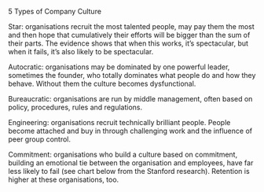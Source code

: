 5 Types of Company Culture

Star: organisations recruit the most talented people, may pay them the most and then hope that cumulatively their efforts will be bigger than the sum of their parts. The evidence shows that when this works, it’s spectacular, but when it fails, it’s also likely to be spectacular.

Autocratic: organisations may be dominated by one powerful leader, sometimes the founder, who totally dominates what people do and how they behave. Without them the culture becomes dysfunctional.

Bureaucratic: organisations are run by middle management, often based on policy, procedures, rules and regulations.

Engineering: organisations recruit technically brilliant people. People become attached and buy in through challenging work and the influence of peer group control.

Commitment: organisations who build a culture based on commitment, building an emotional tie between the organisation and employees, have far less likely to fail (see chart below from the Stanford research). Retention is higher at these organisations, too.
